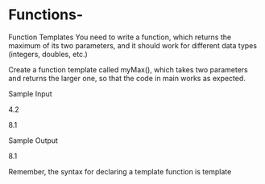 # Functions-
Function Templates
You need to write a function, which returns the maximum of its two parameters, and it should work for different data types (integers, doubles, etc.)

Create a function template called myMax(), which takes two parameters and returns the larger one, so that the code in main works as expected.

Sample Input

4.2

8.1

Sample Output 

8.1

Remember, the syntax for declaring a template function is template <class T>
